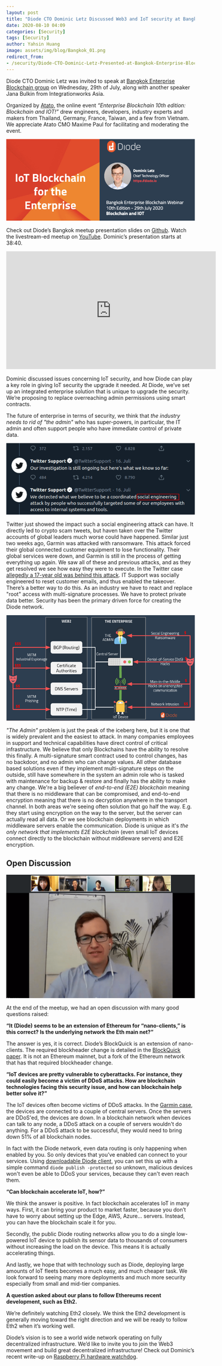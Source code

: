 ```yaml
---
layout: post
title: "Diode CTO Dominic Letz Discussed Web3 and IoT security at Bangkok Enterprise Blockchain Meetup"
date: 2020-08-10 04:09
categories: [Security]
tags: [Security]
author: Yahsin Huang
image: assets/img/blog/Bangkok_01.png
redirect_from:
- /security/Diode-CTO-Dominic-Letz-Presented-at-Bangkok-Enterprise-Blockchain-Meetup-20223/
---
```


Diode CTO Dominic Letz was invited to speak at [Bangkok Enterprise Blockchain group](https://www.meetup.com/Bangkok-Enterprise-Blockchain/events/271814031/) on Wednesday, 29th of July, along with another speaker Jana Bulkin from Integrationworks Asia. 

Organized by [Atato](https://www.atato.com/), the online event _“Enterprise Blockchain 10th edition: Blockchain and IOT!”_ drew engineers, developers, industry experts and makers from Thailand, Germany, France, Taiwan, and a few from Vietnam. We appreciate Atato CMO Maxime Paul for facilitating and moderating the event.

![](../assets/img/blog/Bangkok_02.png)

Check out Diode’s Bangkok meetup presentation slides on [Github](https://github.com/diodechain/presentations/blob/master/Bangkok_Meetup_2020/Bangkok_Meetup_2020.pdf). Watch the livestream-ed meetup on [YouTube](https://youtu.be/tGepc4324xQ?t=2320). Dominic’s presentation starts at 38:40.

<iframe width="560" height="315" src="https://www.youtube.com/embed/tGepc4324xQ?start=2320" frameborder="0" allow="accelerometer; autoplay; encrypted-media; gyroscope; picture-in-picture" allowfullscreen></iframe>

Dominic discussed issues concerning IoT security, and how Diode can play a key role in giving IoT security the upgrade it needed. At Diode, we’ve set up an integrated enterprise solution that is unique to upgrade the security. We’re proposing to replace overreaching admin permissions using smart contracts.

The future of enterprise in terms of security, we think that _the industry needs to rid of "the admin"_ who has super-powers, in particular, the IT admin and often support people who have immediate control of private data. 

![](../assets/img/blog/Bangkok_05.png)

Twitter just showed the impact such a social engineering attack can have. It directly led to crypto scam tweets, but haven taken over the Twitter accounts of global leaders much worse could have happened. Similar just two weeks ago, Garmin was attacked with ransomware. This attack forced their global connected customer equipment to lose functionality. Their global services were down, and Garmin is still in the process of getting everything up again. We saw all of these and previous attacks, and as they get resolved we see how easy they were to execute. In the Twitter case [allegedly a 17-year old was behind this attack](https://www.nytimes.com/2020/07/31/technology/twitter-hack-arrest.html). IT Support was socially engineered to reset customer emails, and thus enabled the takeover. There’s a better way to do this. As an industry we have to react and replace "root" access with multi-signature processes. We have to protect private data better. Security has been the primary driven force for creating the Diode network.

![](../assets/img/blog/Bangkok_03.png)

_"The Admin"_ problem is just the peak of the iceberg here, but it is one that is widely prevalent and the easiest to attack. In many companies employees in support and technical capabilities have direct control of critical infrastructure. We believe that only Blockchains have the ability to resolve this finally. A multi-signature smart contract used to control changes, has no backdoor, and no admin who can change values. All other database based solutions even if they implement multi-signature steps on the outside, still have somewhere in the system an admin role who is tasked with maintenance for backup & restore and finally has the ability to make any change.  We're a big believer of _end-to-end (E2E) blockchain_ meaning that there is no middleware that can be compromised, and end-to-end encryption meaning that there is no decryption anywhere in the transport channel. In both areas we're seeing often solution that go half the way. E.g. they start using encryption on the way to the server, but the server can actually read all data. Or we see blockchain deployments in which middleware servers enable the communication. Diode is unique as it's _the only network that implements E2E blockchain_ (even small IoT devices connect directly to the blockchain without middleware servers) and E2E encryption.

## Open Discussion

![](../assets/img/blog/Bangkok_04.png)

At the end of the meetup, we had an open discussion with many good questions raised:

__“It (Diode) seems to be an extension of Ethereum for “nano-clients,” is this correct? Is the underlying network the Eth main net?”__

The answer is yes, it is correct. Diode’s BlockQuick is an extension of nano-clients. The required blockheader change is detailed in the [BlockQuick paper](https://eprint.iacr.org/2019/579.pdf). It is not an Ethereum mainnet, but a fork of the Ethereum network that has that required blockheader change.

__“IoT devices are pretty vulnerable to cyberattacks. For instance, they could easily become a victim of DDoS attacks. How are blockchain technologies facing this security issue, and how can blockchain help better solve it?”__

The IoT devices often become victims of DDoS attacks. In the [Garmin case](https://connect.garmin.com/status/), the devices are connected to a couple of central servers. Once the servers are DDoS'ed, the devices are down. In a blockchain network when devices can talk to any node, a DDoS attack on a couple of servers wouldn't do anything. For a DDoS attack to be successful, they would need to bring down 51% of all blockchain nodes. 

In fact with the Diode network, even data routing is only happening when enabled by you. So only devices that you’ve enabled can connect to your services. Using [downloadable Diode client](/download/), you can set this up with a simple command  `diode publish -protected` so unknown, malicious devices won't even be able to DDoS your services, because they can't even reach them.

__“Can blockchain accelerate IoT, how?”__

We think the answer is positive. In fact blockchain accelerates IoT in many ways. First, it can bring your product to market faster, because you don’t have to worry about setting up the Edge, AWS, Azure… servers. Instead, you can have the blockchain scale it for you. 

Secondly, the public Diode routing networks allow you to do a single low-powered IoT device to publish its sensor data to thousands of consumers without increasing the load on the device. This means it is actually accelerating things. 

And lastly, we hope that with technology such as Diode, deploying large amounts of IoT fleets becomes a much easy, and much cheaper task. We look forward to seeing many more deployments and much more security especially from small and mid-tier companies.

__A question asked about our plans to follow Ethereums recent development, such as Eth2.__

We’re definitely watching Eth2 closely. We think the Eth2 development is generally moving toward the right direction and we will be ready to follow Eth2 when it’s working well. 

Diode’s vision is to see a world wide network operating on fully decentralized infrastructure. We’d like to invite you to join the Web3 movement and build great decentralized infrastructure! Check out Dominic’s recent write-up on [Raspberry Pi hardware watchdog](/raspberry%20pi/running-forever-with-the-raspberry-pi-hardware-watchdog-20202/).

